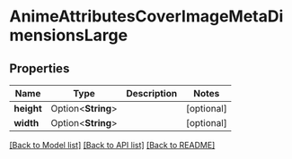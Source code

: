 # AnimeAttributesCoverImageMetaDimensionsLarge

## Properties

Name | Type | Description | Notes
------------ | ------------- | ------------- | -------------
**height** | Option<**String**> |  | [optional]
**width** | Option<**String**> |  | [optional]

[[Back to Model list]](../README.md#documentation-for-models) [[Back to API list]](../README.md#documentation-for-api-endpoints) [[Back to README]](../README.md)


